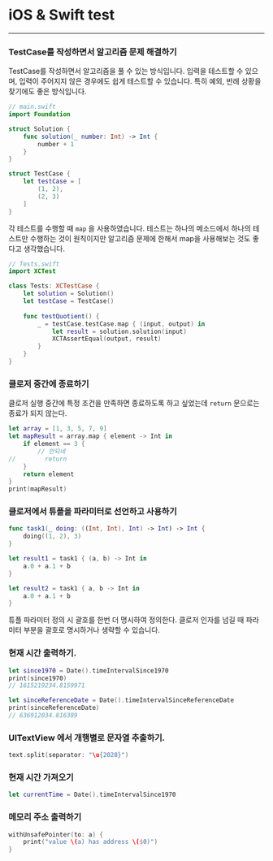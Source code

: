 # iOS & Swift test

---

### TestCase를 작성하면서 알고리즘 문제 해결하기

TestCase를 작성하면서 알고리즘을 풀 수 있는 방식입니다. 입력을 테스트할 수 있으며, 입력이 주어지지 않은 경우에도 쉽게 테스트할 수 있습니다. 특히 예외, 반례 상황을 찾기에도 좋은 방식입니다.

```swift
// main.swift
import Foundation

struct Solution {
    func solution(_ number: Int) -> Int {
        number + 1
    }
}

struct TestCase {
    let testCase = [
        (1, 2),
        (2, 3)
    ]
}
```

각 테스트를 수행할 때 `map` 을 사용하였습니다. 테스트는 하나의 메소드에서 하나의 테스트만 수행하는 것이 원칙이지만 알고리즘 문제에 한해서 map을 사용해보는 것도 좋다고 생각했습니다.

```swift
// Tests.swift
import XCTest

class Tests: XCTestCase {
    let solution = Solution()
    let testCase = TestCase()
    
    func testQuotient() {
        _ = testCase.testCase.map { (input, output) in
            let result = solution.solution(input)
            XCTAssertEqual(output, result)
        }
    }
}
```



### 클로저 중간에 종료하기

클로저 실행 중간에 특정 조건을 만족하면 종료하도록 하고 싶었는데 `return` 문으로는 종료가 되지 않는다.

```swift
let array = [1, 3, 5, 7, 9]
let mapResult = array.map { element -> Int in
    if element == 3 {
        // 안되네
//        return
    }
    return element
}
print(mapResult)
```



### 클로저에서 튜플을 파라미터로 선언하고 사용하기

```swift
func task1(_ doing: ((Int, Int), Int) -> Int) -> Int {
    doing((1, 2), 3)
}

let result1 = task1 { (a, b) -> Int in
    a.0 + a.1 + b
}

let result2 = task1 { a, b -> Int in
    a.0 + a.1 + b
}
```

튜플 파라미터 정의 시 괄호를 한번 더 명시하여 정의한다. 클로저 인자를 넘길 때 파라미터 부분을 괄호로 명시하거나 생략할 수 있습니다.



### 현재 시간 출력하기.

```swift
let since1970 = Date().timeIntervalSince1970
print(since1970)
// 1615219234.8159971

let sinceReferenceDate = Date().timeIntervalSinceReferenceDate
print(sinceReferenceDate)
// 636912034.816389

```



### UITextView 에서 개행별로 문자열 추출하기.

```swift
text.split(separator: "\u{2028}")
```



### 현재 시간 가져오기

```swift
let currentTime = Date().timeIntervalSince1970
```



### 메모리 주소 출력하기

```swift
withUnsafePointer(to: a) {
    print("value \(a) has address \($0)")
}
```


